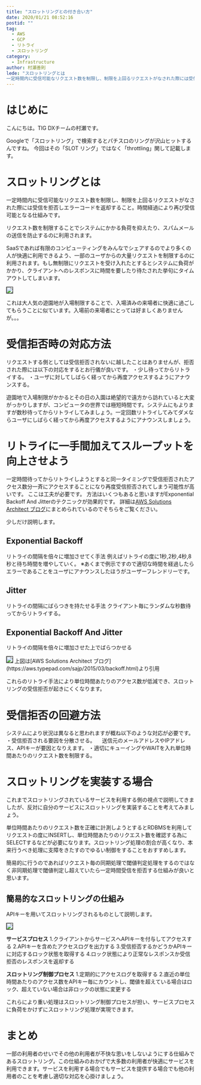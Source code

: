 ```yaml
---
title: "スロットリングとの付き合い方"
date: 2020/01/21 08:52:16
postid: ""
tag:
  - AWS
  - GCP
  - リトライ
  - スロットリング
category:
  - Infrastructure
author: 村瀬善則
lede: "スロットリングとは
一定時間内に受信可能なリクエスト数を制限し、制限を上回るリクエストがなされた際には受信を拒否しエラーコードを返却すること。時間経過により再び受信可能となる仕組みです。"
---
```

# はじめに

こんにちは。TIG DXチームの村瀬です。

Googleで「スロットリング」で検索するとパチスロのリングが沢山ヒットするんですね。
今回はその「SLOT リング」ではなく「throttling」関して記載します。

# スロットリングとは
一定時間内に受信可能なリクエスト数を制限し、制限を上回るリクエストがなされた際には受信を拒否しエラーコードを返却すること。時間経過により再び受信可能となる仕組みです。

リクエスト数を制限することでシステムにかかる負荷を抑えたり、スパムメールの送信を防止するのに利用されます。

SaaSであれば有限のコンピューティングをみんなでシェアするのでより多くの人が快適に利用できるよう、一部のユーザからの大量リクエストを制限するのに利用されます。もし無制限にリクエストを受け入れたとするとシステムに負荷がかかり、クライアントへのレスポンスに時間を要したり待たされた挙句にタイムアウトしてしまいます。

<img src="/images/20200121/1.png" style="border:solid 1px #000000" loading="lazy">


これは大人気の遊園地が入場制限することで、入場済みの来場者に快適に過ごしてもらうことに似ています。入場前の来場者にとっては好ましくありませんが。。。

# 受信拒否時の対応方法
リクエストする側としては受信拒否されないに越したことはありませんが、拒否された際には以下の対応をするとお行儀が良いです。
・少し待ってからリトライする。
・ユーザに対してしばらく経ってから再度アクセスするようにアナウンスする。

遊園地で入場制限がかかるとその日の入園は絶望的で遠方から訪れていると大変がっかりしますが、コンピュータの世界では極短時間です。システムにもよりますが数秒待ってからリトライしてみましょう。一定回数リトライしてみてダメならユーザにしばらく経ってから再度アクセスするようにアナウンスしましょう。

# リトライに一手間加えてスループットを向上させよう
一定時間待ってからリトライしようとすると同一タイミングで受信拒否されたアクセス数分一斉にアクセスすることになり再度受信拒否されてしまう可能性が高いです。
ここは工夫が必要です。
方法はいくつもあると思いますがExponential Backoff And Jitterのテクニックが効果的です。
詳細は[AWS Solutions Architect ブログ](https://aws.typepad.com/sajp/2015/03/backoff.html)にまとめられているのでそちらをご覧ください。

少しだけ説明します。

## Exponential Backoff
リトライの間隔を倍々に増加させてく手法
例えばリトライの度に1秒,2秒,4秒,8秒と待ち時間を増やしていく。
※あくまで例示ですので適切な時間を経過したらエラーであることをユーザにアナウンスしたほうがユーザーフレンドリーです。

## Jitter
リトライの間隔にばらつきを持たせる手法
クライアント毎にランダムな秒数待ってからリトライする。

## Exponential Backoff And Jitter
リトライの間隔を倍々に増加させた上でばらつかせる

<img src="/images/20200121/photo_20200121_01.png" class="img-middle-size" style="border:solid 1px #000000" loading="lazy">
上図は[AWS Solutions Architect ブログ](https://aws.typepad.com/sajp/2015/03/backoff.html)より引用

これらのリトライ手法により単位時間あたりのアクセス数が低減でき、スロットリングの受信拒否が起きにくくなります。

# 受信拒否の回避方法
システムにより状況は異なると思われますが概ね以下のような対応が必要です。
・受信拒否される要因を分散させる。
　送信元のメールアドレスやIPアドレス、APIキーが要因となりえます。
・適切にキューイングやWAITを入れ単位時間あたりのリクエスト数を制限する。

# スロットリングを実装する場合
これまでスロットリングされているサービスを利用する側の視点で説明してきましたが、反対に自分のサービスにスロットリングを実装することを考えてみましょう。

単位時間あたりのリクエスト数を正確に計測しようとするとRDBMSを利用してリクエストの度にINSERTし、単位時間あたりのリクエスト数を確認する為にSELECTするなどが必要になります。スロットリング処理の割合が高くなり、本来行うべき処理に支障をきたすのでゆるい制御をすることをおすすめします。

簡易的に行うのであればリクエスト毎の同期処理で閾値判定処理をするのではなく非同期処理で閾値判定し超えていたら一定時間受信を拒否する仕組みが良いと思います。


## 簡易的なスロットリングの仕組み
APIキーを用いてスロットリングされるものとして説明します。

<img src="/images/20200121/2.png" style="border:solid 1px #000000" loading="lazy">


**サービスプロセス**
1.クライアントからサービスへAPIキーを付与してアクセスする
2.APIキーを含めたアクセスログを出力する
3.受信拒否するかどうかAPIキーに対応するロック状態を取得する
4.ロック状態により正常なレスポンスか受信拒否のレスポンスを返却する

**スロットリング制御プロセス**
1.定期的にアクセスログを取得する
2.直近の単位時間あたりのアクセス数をAPIキー毎にカウントし、閾値を超えている場合はロック、超えていない場合は非ロックの状態に変更する

これらにより重い処理はスロットリング制御プロセスが担い、サービスプロセスに負荷をかけずにスロットリング処理が実現できます。

# まとめ

一部の利用者のせいでその他の利用者が不快な思いをしないようにする仕組みであるスロットリング。この仕組みのおかげで大多数の利用者が快適にサービスを利用できます。サービスを利用する場合でもサービスを提供する場合でも他の利用者のことを考慮し適切な対応を心掛けましょう。

